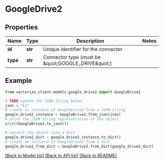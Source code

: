 # GoogleDrive2


## Properties

Name | Type | Description | Notes
------------ | ------------- | ------------- | -------------
**id** | **str** | Unique identifier for the connector | 
**type** | **str** | Connector type (must be \&quot;GOOGLE_DRIVE\&quot;) | 

## Example

```python
from vectorize_client.models.google_drive2 import GoogleDrive2

# TODO update the JSON string below
json = "{}"
# create an instance of GoogleDrive2 from a JSON string
google_drive2_instance = GoogleDrive2.from_json(json)
# print the JSON string representation of the object
print(GoogleDrive2.to_json())

# convert the object into a dict
google_drive2_dict = google_drive2_instance.to_dict()
# create an instance of GoogleDrive2 from a dict
google_drive2_from_dict = GoogleDrive2.from_dict(google_drive2_dict)
```
[[Back to Model list]](../README.md#documentation-for-models) [[Back to API list]](../README.md#documentation-for-api-endpoints) [[Back to README]](../README.md)


